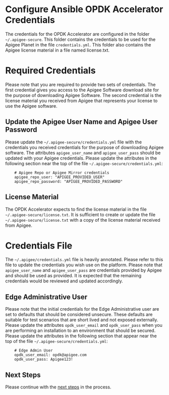 # Configure Ansible OPDK Accelerator Credentials

The credentials for the OPDK Accelerator are configured in the folder `~/.apigee-secure`. This folder contains the 
credentials to be used for the Apigee Planet in the file `credentials.yml`. This folder also contains the Apigee license 
material in a file named license.txt. 

# Required Credentials

Please note that you are required to provide two sets of credentials. The first credential gives you access to the Apigee
Software download site for the purpose of downloading Apigee Software. The second credential is the license material you 
received from Apigee that represents your license to use the Apigee software.  

## Update the Apigee User Name and Apigee User Password

Please update the `~/.apigee-secure/credentials.yml` file with the credentials you received credentials for the purpose 
of downloading Apigee software. The attributes `apigee_user_name` and `apigee_user_pass` should be updated with your
Apigee credentials. Please update the attributes in the following section near the top of the file 
`~/.apigee-secure/credentials.yml`:

        # Apigee Repo or Apigee Mirror credentials
        apigee_repo_user: "APIGEE_PROVIDED_USER"
        apigee_repo_password: "APIGEE_PROVIDED_PASSWORD"
  
## License Material

The OPDK Accelerator expects to find the license material in the file `~/.apigee-secure/license.txt`. It is sufficient 
to create or update the file `~/.apigee-secure/license.txt` with a copy of the license material received from Apigee.

# Credentials File

The `~/.apigee/credentials.yml` file is heavily annotated. Please refer to this file to update the credentials you wish 
use on the platform. Please note that `apigee_user_name` and `apigee_user_pass` are credentials provided by Apigee and
should be used as provided. It is expected that the remaining credentials would be reviewed and updated accordingly.  

## Edge Administrative User

Please note that the initial credentials for the Edge Administrative user are set to defaults that should be considered 
unsecure. These defaults are suitable for test scenarios that are short lived and not exposed externally. Please update
the attributes `opdk_user_email` and `opdk_user_pass` when you are performing an installation to an environment that 
should be secured. Please update the attributes in the following section that appear near the top of the file 
`~/.apigee-secure/credentials.yml`:

        # Edge Admin User
        opdk_user_email: opdk@apigee.com
        opdk_user_pass: Apigee123!
		
## Next Steps

Please continue with the [next steps](README.md#usage-overview) in the process.
